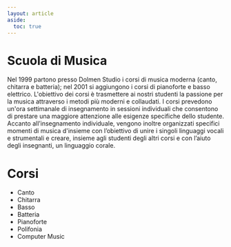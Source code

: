 ```yaml
---
layout: article
aside:
  toc: true
---
```


# Scuola di Musica

Nel 1999 partono presso Dolmen Studio i corsi di musica moderna (canto, chitarra e batteria); nel 2001 si aggiungono i corsi di pianoforte e basso elettrico.
L'obiettivo dei corsi è trasmettere ai nostri studenti la passione per la musica attraverso i metodi più moderni e collaudati. I corsi prevedono un'ora settimanale di insegnamento in sessioni individuali che consentono di prestare una maggiore attenzione alle esigenze specifiche dello studente. Accanto all’insegnamento individuale, vengono inoltre organizzati specifici momenti di musica d'insieme con l’obiettivo di unire i singoli linguaggi vocali e strumentali e creare, insieme agli studenti degli altri corsi e con l’aiuto degli insegnanti, un linguaggio corale.

# Corsi

- Canto
- Chitarra
- Basso
- Batteria
- Pianoforte
- Polifonia
- Computer Music
